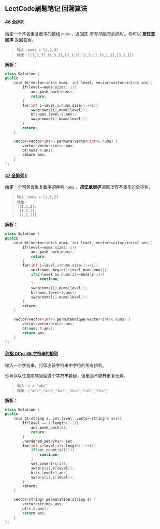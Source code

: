## LeetCode刷题笔记 回溯算法

#### [46 全排列](https://leetcode-cn.com/problems/permutations/)

给定一个不含重复数字的数组 `nums` ，返回其 *所有可能的全排列* 。你可以 **按任意顺序** 返回答案。

> ```
> 输入：nums = [1,2,3]
> 输出：[[1,2,3],[1,3,2],[2,1,3],[2,3,1],[3,1,2],[3,2,1]]
> ```

**解析：**



```cpp
class Solution {
public:
    void bt(vector<int>& nums, int level, vector<vector<int>>& ans){
        if(level==nums.size()-1){
            ans.push_back(nums);
            return;
        }
        for(int i=level;i<nums.size();++i){
            swap(nums[i],nums[level]);
            bt(nums,level+1,ans);
            swap(nums[i],nums[level]);
        }
        return;
    }

    vector<vector<int>> permute(vector<int>& nums) {
        vector<vector<int>> ans;
        bt(nums,0,ans);
        return ans;
    }
};
```



#### [47 全排列 II](https://leetcode-cn.com/problems/permutations-ii/)

给定一个可包含重复数字的序列 `nums` ，***按任意顺序*** 返回所有不重复的全排列。

> ```
> 输入：nums = [1,1,2]
> 输出：
> [[1,1,2],
>  [1,2,1],
>  [2,1,1]]
> ```

**解析：**



```cpp
class Solution {
public:
    void bt(vector<int>& nums, int level, vector<vector<int>>& ans){
        if(level==nums.size()-1){
            ans.push_back(nums);
            return;
        }
        for(int i=level;i<nums.size();++i){
            sort(nums.begin()+level,nums.end());
            if(i>level && nums[i]==nums[i-1]){
                continue;
            }
            swap(nums[i],nums[level]);
            bt(nums,level+1,ans);
            swap(nums[i],nums[level]);
        }
        return;
    }

    vector<vector<int>> permuteUnique(vector<int>& nums) {
        vector<vector<int>> ans;
        bt(nums,0,ans);
        return ans;
    }
};
```



#### [剑指 Offer 38 字符串的排列](https://leetcode-cn.com/problems/zi-fu-chuan-de-pai-lie-lcof/)

输入一个字符串，打印出该字符串中字符的所有排列。

你可以以任意顺序返回这个字符串数组，但里面不能有重复元素。

> ```
> 输入：s = "abc"
> 输出：["abc","acb","bac","bca","cab","cba"]
> ```

**解析：**



```cpp
class Solution {
public:
    void bt(string s, int level, vector<string>& ans){
        if(level == s.length()-1){
            ans.push_back(s);
            return;
        }
        unordered_set<char> set;
        for(int i=level;i<s.length();++i){
            if(set.count(s[i])){
                continue;
            }
            set.insert(s[i]);
            swap(s[i],s[level]);
            bt(s,level+1,ans);
            swap(s[i],s[level]);
        }
        return;
    }

    vector<string> permutation(string s) {
        vector<string> ans;
        bt(s,0,ans);
        return ans;
    }
};
```

